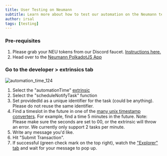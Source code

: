 ```yaml
---
title: User Testing on Neumann
subtitle: Learn more about how to test our automation on the Neumann testnet
author: irsal
tags: [testing]
---
```


### Pre-requisites

1. Please grab your NEU tokens from our Discord faucet. [Instructions here.](https://medium.com/oak-blockchain/launching-neumann-oaks-parachain-testnet-c982e7f492f)
2. Head over to the [Neumann PolkadotJS App](https://polkadot.js.org/apps/?rpc=wss%3A%2F%2Fneumann.api.onfinality.io%2Fpublic-ws#/explorer)

### Go to the developer > extrinsics tab

![automation_time_124](../../assets/img/automation-time-124.png)

1. Select the "automationTime" [extrinsic](https://polkadot.js.org/apps/?rpc=wss%3A%2F%2Fneumann.api.onfinality.io%2Fpublic-ws#/extrinsics)
2. Select the "scheduleNotifyTask" function
3. Set providedId as a unique identifier for the task (could be anything). Please do not reuse the same identifier. 
4. Find a timeslot in the future in one of the [many unix timestamp converters](https://www.unixtimestamp.com/). For example, find a time 5 minutes in the future. 
Note: Please make sure the seconds are set to 00, or the extrinsic will throw an error. We currently only support 2 tasks per minute.
5. Write any message you'd like.
6. Hit "Submit Transaction".
7. If successful (green check mark on the top right), watch the ["Explorer" tab](https://polkadot.js.org/apps/?rpc=wss%3A%2F%2Fneumann.api.onfinality.io%2Fpublic-ws#/explorer) and wait for your message to pop up.